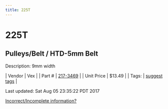 ```yaml
---
title: 225T
---
```


# 225T
## Pulleys/Belt / HTD-5mm Belt
Description: 	9mm width 

| Vendor | Vex | 
| Part # | [217-3469](http://www.vexrobotics.com/vexpro/motion/belts-and-pulleys/htdbelts9.html) | 
| Unit Price | $13.49 | 
| Tags: | [suggest tags](https://docs.google.com/forms/d/e/1FAIpQLSeWyY8v3RgOty-MyWmh9U0iivNYN_molChYyS-0U-o-kOAv_g/viewform) | 

Last updated: Sat Aug 05 23:35:22 PDT 2017

 [Incorrect/Incomplete information?](https://docs.google.com/forms/d/e/1FAIpQLSeWyY8v3RgOty-MyWmh9U0iivNYN_molChYyS-0U-o-kOAv_g/viewform)